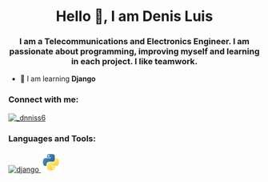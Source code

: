 <h1 align="center">Hello 👋, I am Denis Luis</h1>
<h3 align="center">I am a Telecommunications and Electronics Engineer. I am passionate about programming, improving myself and learning in each project. I like teamwork.</h3>

- 🌱 I am learning **Django**

<h3 align="left">Connect with me:</h3>
<p align="left">
<a href="https://twitter.com/_dnniss6" target="blank"><img align="center" src="https://raw.githubusercontent.com/rahuldkjain/github-profile-readme-generator/master/src/images/icons/Social/twitter.svg" alt="_dnniss6" height="30" width="40" /></a>
</p>

<h3 align="left">Languages and Tools:</h3>
<p align="left"> <a href="https://www.djangoproject.com/" target="_blank" rel="noreferrer"> <img src="https://cdn.worldvectorlogo.com/logos/django.svg" alt="django" width="40" height="40"/> </a> <a href="https://www.python.org" target="_blank" rel="noreferrer"> <img src="https://raw.githubusercontent.com/devicons/devicon/master/icons/python/python-original.svg" alt="python" width="40" height="40"/> </a> </p>
